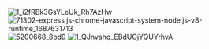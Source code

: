 ![1_i2fRBk3GsYLeUk_Rh7AzHw](https://github.com/user-attachments/assets/2e97fa06-d018-46a6-9a2c-9ad2cbcd5723)
![71302-express js-chrome-javascript-system-node js-v8-runtime_1687631713](https://github.com/user-attachments/assets/488b376b-094c-4503-8fbb-a7e956f9ddbc)
![5200668_8bd9](https://github.com/user-attachments/assets/5a1f5064-b7a9-446e-b8b3-131d034cd14c)
![1_QJnvahq_EBdUGjYQUYrhvA](https://github.com/user-attachments/assets/5ed30736-ebb7-4ae6-bf1f-a47f3a2cb924)

